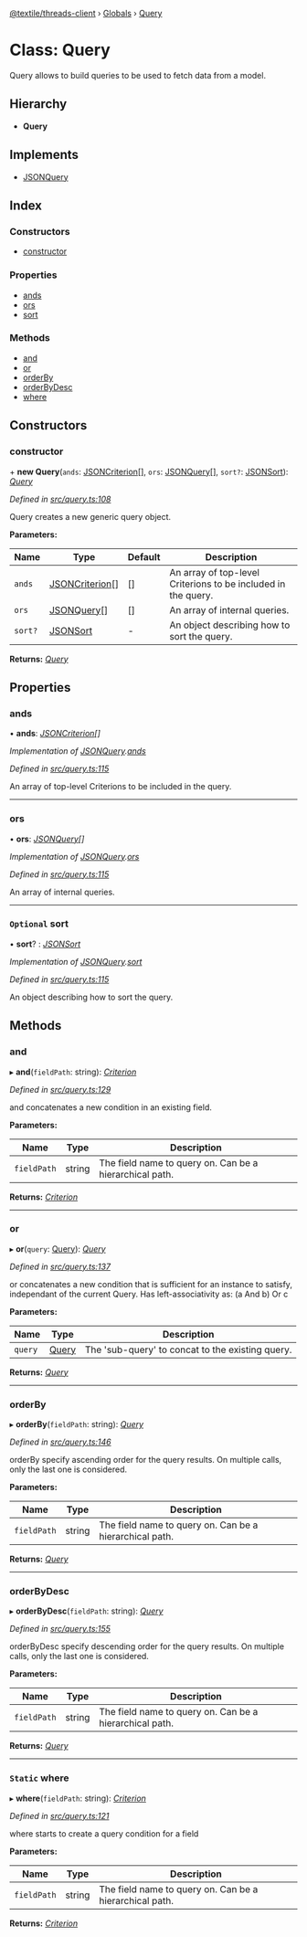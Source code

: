 [@textile/threads-client](../README.md) › [Globals](../globals.md) › [Query](query.md)

# Class: Query

Query allows to build queries to be used to fetch data from a model.

## Hierarchy

* **Query**

## Implements

* [JSONQuery](../interfaces/jsonquery.md)

## Index

### Constructors

* [constructor](query.md#constructor)

### Properties

* [ands](query.md#ands)
* [ors](query.md#ors)
* [sort](query.md#optional-sort)

### Methods

* [and](query.md#and)
* [or](query.md#or)
* [orderBy](query.md#orderby)
* [orderByDesc](query.md#orderbydesc)
* [where](query.md#static-where)

## Constructors

###  constructor

\+ **new Query**(`ands`: [JSONCriterion](../interfaces/jsoncriterion.md)[], `ors`: [JSONQuery](../interfaces/jsonquery.md)[], `sort?`: [JSONSort](../interfaces/jsonsort.md)): *[Query](query.md)*

*Defined in [src/query.ts:108](https://github.com/textileio/js-threads-client/blob/master/src/query.ts#L108)*

Query creates a new generic query object.

**Parameters:**

Name | Type | Default | Description |
------ | ------ | ------ | ------ |
`ands` | [JSONCriterion](../interfaces/jsoncriterion.md)[] | [] | An array of top-level Criterions to be included in the query. |
`ors` | [JSONQuery](../interfaces/jsonquery.md)[] | [] | An array of internal queries. |
`sort?` | [JSONSort](../interfaces/jsonsort.md) | - | An object describing how to sort the query.  |

**Returns:** *[Query](query.md)*

## Properties

###  ands

• **ands**: *[JSONCriterion](../interfaces/jsoncriterion.md)[]*

*Implementation of [JSONQuery](../interfaces/jsonquery.md).[ands](../interfaces/jsonquery.md#optional-ands)*

*Defined in [src/query.ts:115](https://github.com/textileio/js-threads-client/blob/master/src/query.ts#L115)*

An array of top-level Criterions to be included in the query.

___

###  ors

• **ors**: *[JSONQuery](../interfaces/jsonquery.md)[]*

*Implementation of [JSONQuery](../interfaces/jsonquery.md).[ors](../interfaces/jsonquery.md#optional-ors)*

*Defined in [src/query.ts:115](https://github.com/textileio/js-threads-client/blob/master/src/query.ts#L115)*

An array of internal queries.

___

### `Optional` sort

• **sort**? : *[JSONSort](../interfaces/jsonsort.md)*

*Implementation of [JSONQuery](../interfaces/jsonquery.md).[sort](../interfaces/jsonquery.md#optional-sort)*

*Defined in [src/query.ts:115](https://github.com/textileio/js-threads-client/blob/master/src/query.ts#L115)*

An object describing how to sort the query.

## Methods

###  and

▸ **and**(`fieldPath`: string): *[Criterion](criterion.md)*

*Defined in [src/query.ts:129](https://github.com/textileio/js-threads-client/blob/master/src/query.ts#L129)*

and concatenates a new condition in an existing field.

**Parameters:**

Name | Type | Description |
------ | ------ | ------ |
`fieldPath` | string | The field name to query on. Can be a hierarchical path.  |

**Returns:** *[Criterion](criterion.md)*

___

###  or

▸ **or**(`query`: [Query](query.md)): *[Query](query.md)*

*Defined in [src/query.ts:137](https://github.com/textileio/js-threads-client/blob/master/src/query.ts#L137)*

or concatenates a new condition that is sufficient for an instance to satisfy, independant of the current Query. Has left-associativity as: (a And b) Or c

**Parameters:**

Name | Type | Description |
------ | ------ | ------ |
`query` | [Query](query.md) | The 'sub-query' to concat to the existing query.  |

**Returns:** *[Query](query.md)*

___

###  orderBy

▸ **orderBy**(`fieldPath`: string): *[Query](query.md)*

*Defined in [src/query.ts:146](https://github.com/textileio/js-threads-client/blob/master/src/query.ts#L146)*

orderBy specify ascending order for the query results. On multiple calls, only the last one is considered.

**Parameters:**

Name | Type | Description |
------ | ------ | ------ |
`fieldPath` | string | The field name to query on. Can be a hierarchical path.  |

**Returns:** *[Query](query.md)*

___

###  orderByDesc

▸ **orderByDesc**(`fieldPath`: string): *[Query](query.md)*

*Defined in [src/query.ts:155](https://github.com/textileio/js-threads-client/blob/master/src/query.ts#L155)*

orderByDesc specify descending order for the query results. On multiple calls, only the last one is considered.

**Parameters:**

Name | Type | Description |
------ | ------ | ------ |
`fieldPath` | string | The field name to query on. Can be a hierarchical path.  |

**Returns:** *[Query](query.md)*

___

### `Static` where

▸ **where**(`fieldPath`: string): *[Criterion](criterion.md)*

*Defined in [src/query.ts:121](https://github.com/textileio/js-threads-client/blob/master/src/query.ts#L121)*

where starts to create a query condition for a field

**Parameters:**

Name | Type | Description |
------ | ------ | ------ |
`fieldPath` | string | The field name to query on. Can be a hierarchical path.  |

**Returns:** *[Criterion](criterion.md)*
